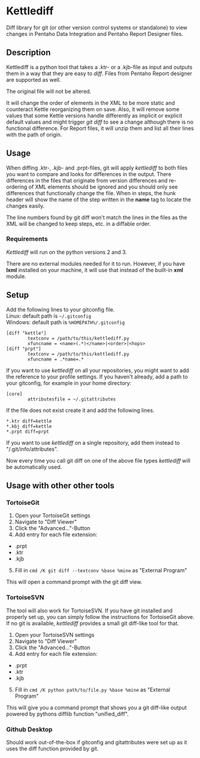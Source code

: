 # Kettlediff
Diff library for git (or other version control systems or standalone) to view changes in Pentaho Data Integration and Pentaho Report Designer files.

## Description
Kettlediff is a python tool that takes a .ktr- or a .kjb-file as input and outputs them in a way that they are easy to _diff_. Files from Pentaho Report designer are supported as well.

The original file will not be altered.

It will change the order of elements in the XML to be more static and counteract Kettle reorganizing them on save.
Also, it will remove some values that some Kettle versions handle differently as implicit or explicit default values and might trigger *git diff* to see a change although there is no functional difference.
For Report files, it will unzip them and list all their lines with the path of origin.

## Usage
When diffing .ktr-, .kjb- and .prpt-files, git will apply *kettlediff* to both files you want to compare and looks for differences in the output.
There differences in the files that originate from version differences and re-ordering of XML elements should be ignored and you should only see differences that functionally change the file.
When in steps, the hunk header will show the name of the step written in the **name** tag to locate the changes easily.

The line numbers found by git diff won't match the lines in the files as the XML will be changed to keep steps, etc. in a diffable order.

### Requirements
*Kettlediff* will run on the python versions 2 and 3.

There are no external modules needed for it to run. However, if you have **lxml** installed on your machine, it will use that instead of the built-in **xml** module.

## Setup

Add the following lines to your gitconfig file.<br>
Linux: default path is `~/.gitconfig`<br>
Windows: default path is `%HOMEPATH%/.gitconfig`
```
[diff "kettle"]
        textconv = /path/to/this/kettlediff.py
        xfuncname = <name>(.*)</name>|<order>|<hops>
[diff "prpt"]
        textconv = /path/to/this/kettlediff.py
        xfuncname = .*name=.*
```
If you want to use *kettlediff* on all your repositories, you might want to add the reference to
your profile settings. If you haven't already, add a path to your gitconfig, for example in your home directory:
```
[core]
        attributesfile = ~/.gitattributes
```

If the file does not exist create it and add the following lines.
```
*.ktr diff=kettle
*.kbj diff=kettle
*.prpt diff=prpt
```
If you want to use *kettlediff* on a single repository, add them instead to "<your repo>/.git/info/attributes".

Now every time you call git diff on one of the above file types *kettlediff* will be automatically used.

## Usage with other other tools
### TortoiseGit
1. Open your TortoiseGit settings
2. Navigate to "Diff Viewer"
3. Click the "Advanced..."-Button
4. Add entry for each file extension:
  - .prpt
  - .ktr
  - .kjb
5. Fill in `cmd /K git diff --textconv %base %mine` as "External Program"

This will open a command prompt with the git diff view.

### TortoiseSVN
The tool will also work for TortoiseSVN. If you have git installed and properly set up, you can simply follow the instructions for TortoiseGit above. If no git is available, *kettlediff* provides a small git diff-like tool for that.
1. Open your TortoiseSVN settings
2. Navigate to "Diff Viewer"
3. Click the "Advanced..."-Button
4. Add entry for each file extension:
  - .prpt
  - .ktr
  - .kjb
5. Fill in `cmd /K python path/to/file.py %base %mine` as "External Program"

This will give you a command prompt that shows you a git diff-like output powered by pythons difflib function "unified_diff".

### Github Desktop
Should work out-of-the-box if gitconfig and gitattributes were set up as it uses the diff function provided by git.
